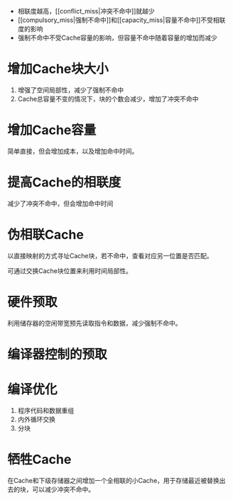 - 相联度越高，[[conflict_miss|冲突不命中]]就越少
- [[compulsory_miss|强制不命中]]和[[capacity_miss|容量不命中]]不受相联度的影响
- 强制不命中不受Cache容量的影响，但容量不命中随着容量的增加而减少

# 增加Cache块大小

1. 增强了空间局部性，减少了强制不命中
2. Cache总容量不变的情况下，块的个数会减少，增加了冲突不命中

# 增加Cache容量
简单直接，但会增加成本，以及增加命中时间。

# 提高Cache的相联度
减少了冲突不命中，但会增加命中时间

# 伪相联Cache

以直接映射的方式寻址Cache块，若不命中，查看对应另一位置是否匹配。

可通过交换Cache块位置来利用时间局部性。

# 硬件预取

利用储存器的空闲带宽预先读取指令和数据，减少强制不命中。

# 编译器控制的预取

# 编译优化
1. 程序代码和数据重组
2. 内外循环交换
3. 分块

# 牺牲Cache

在Cache和下级存储器之间增加一个全相联的小Cache，用于存储最近被替换出去的块，可以减少冲突不命中。
